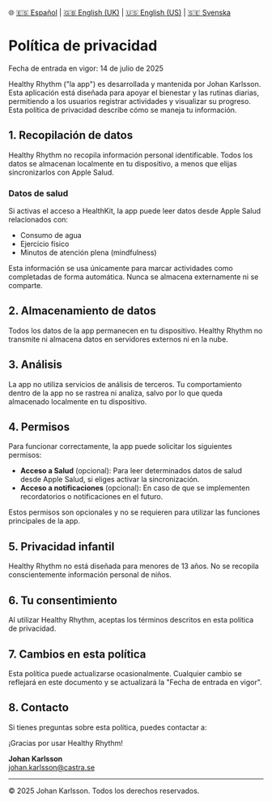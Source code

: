 🌐 [🇪🇸 Español](./index-es.md) | [🇬🇧 English (UK)](./index.md) | [🇺🇸 English (US)](./index-us.md) | [🇸🇪 Svenska](./index-sv.md)

# Política de privacidad

Fecha de entrada en vigor: 14 de julio de 2025

Healthy Rhythm ("la app") es desarrollada y mantenida por Johan Karlsson. Esta aplicación está diseñada para apoyar el bienestar y las rutinas diarias, permitiendo a los usuarios registrar actividades y visualizar su progreso. Esta política de privacidad describe cómo se maneja tu información.

## 1. Recopilación de datos

Healthy Rhythm no recopila información personal identificable. Todos los datos se almacenan localmente en tu dispositivo, a menos que elijas sincronizarlos con Apple Salud.

### Datos de salud

Si activas el acceso a HealthKit, la app puede leer datos desde Apple Salud relacionados con:

- Consumo de agua
- Ejercicio físico
- Minutos de atención plena (mindfulness)

Esta información se usa únicamente para marcar actividades como completadas de forma automática. Nunca se almacena externamente ni se comparte.

## 2. Almacenamiento de datos

Todos los datos de la app permanecen en tu dispositivo. Healthy Rhythm no transmite ni almacena datos en servidores externos ni en la nube.

## 3. Análisis

La app no utiliza servicios de análisis de terceros. Tu comportamiento dentro de la app no se rastrea ni analiza, salvo por lo que queda almacenado localmente en tu dispositivo.

## 4. Permisos

Para funcionar correctamente, la app puede solicitar los siguientes permisos:

- **Acceso a Salud** (opcional): Para leer determinados datos de salud desde Apple Salud, si eliges activar la sincronización.
- **Acceso a notificaciones** (opcional): En caso de que se implementen recordatorios o notificaciones en el futuro.

Estos permisos son opcionales y no se requieren para utilizar las funciones principales de la app.

## 5. Privacidad infantil

Healthy Rhythm no está diseñada para menores de 13 años. No se recopila conscientemente información personal de niños.

## 6. Tu consentimiento

Al utilizar Healthy Rhythm, aceptas los términos descritos en esta política de privacidad.

## 7. Cambios en esta política

Esta política puede actualizarse ocasionalmente. Cualquier cambio se reflejará en este documento y se actualizará la "Fecha de entrada en vigor".

## 8. Contacto

Si tienes preguntas sobre esta política, puedes contactar a:

¡Gracias por usar Healthy Rhythm!

**Johan Karlsson**  
[johan.karlsson@castra.se](mailto:johan.karlsson@castra.se)

---

© 2025 Johan Karlsson. Todos los derechos reservados.
